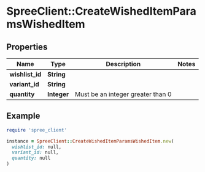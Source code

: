 # SpreeClient::CreateWishedItemParamsWishedItem

## Properties

| Name | Type | Description | Notes |
| ---- | ---- | ----------- | ----- |
| **wishlist_id** | **String** |  |  |
| **variant_id** | **String** |  |  |
| **quantity** | **Integer** | Must be an integer greater than 0 |  |

## Example

```ruby
require 'spree_client'

instance = SpreeClient::CreateWishedItemParamsWishedItem.new(
  wishlist_id: null,
  variant_id: null,
  quantity: null
)
```

